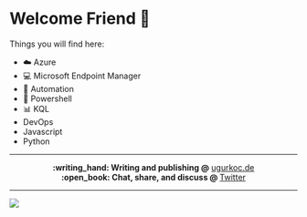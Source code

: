 # Welcome Friend 👋

Things you will find here:

- :cloud: Azure
- :computer: Microsoft Endpoint Manager
- :blue_car: Automation
- :shell: Powershell
- :bar_chart: KQL
- DevOps
- Javascript
- Python

---

<p align="center">
  <b>:writing_hand: Writing and publishing @</b> <a href="https://www.ugurkoc.de">ugurkoc.de</a><br>
  <b>:open_book: Chat, share, and discuss @ </b> <a href="https://twitter.com/UgurKocDe">Twitter</a>
</p>

---

![](https://komarev.com/ghpvc/?username=ugurukocde&color=grey&style=for-the-badge)

